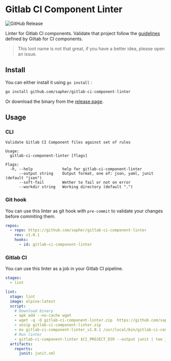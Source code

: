 # Gitlab CI Component Linter

![GitHub Release](https://img.shields.io/github/v/release/sapher/gitlab-ci-component-linter)

Linter for Gitlab CI components. Validate that project follow the [guidelines](https://docs.gitlab.com/ee/ci/components/#directory-structure) defined by Giltab for CI components.

> This loot name is not that great, if you have a better idea, please open an issue.

## Install

You can either install it using `go install` :

```bash
go install github.com/sapher/gitlab-ci-component-linter
```

Or download the binary from the [release page](https://github.com/sapher/gitlab-ci-component-linter/releases).

## Usage

### CLI

```
Validate Gitlab CI Component files against set of rules

Usage:
  gitlab-ci-component-linter [flags]

Flags:
  -h, --help             help for gitlab-ci-component-linter
      --output string    Output format, one of: json, yaml, junit (default "json")
      --soft-fail        Wether to fail or not on error
      --workdir string   Working directory (default ".")
```

### Git hook

You can use this linter as git hook with `pre-commit` to validate your changes before commiting them.

```yaml
repos:
  - repo: https://github.com/sapher/gitlab-ci-component-linter
    rev: v1.0.1
    hooks:
      - id: gitlab-ci-component-linter
```

### Gitlab CI

You can use this linter as a job in your Gitlab CI pipeline.

```yaml
stages:
  - lint

lint:
  stage: lint
  image: alpine:latest
  script:
    # Download binary
    - apk add --no-cache wget
    - wget -q -O gitlab-ci-component-linter.zip  https://github.com/sapher/gitlab-ci-component-linter/releases/download/v1.0.1/gitlab-ci-component-linter_1.0.1_linux_amd64.zip
    - unzip gitlab-ci-component-linter.zip
    - mv gitlab-ci-component-linter_v1.0.1 /usr/local/bin/gitlab-ci-component-linter
    # Run linter
    - gitlab-ci-component-linter $CI_PROJECT_DIR --output junit | tee junit.xml
  artifacts:
    reports:
      junit: junit.xml
```
